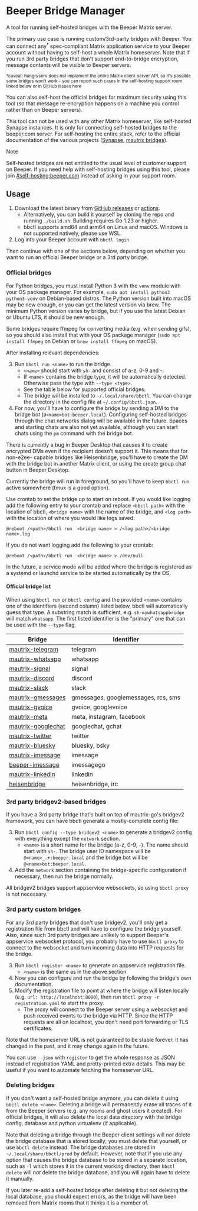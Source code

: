 # Beeper Bridge Manager
A tool for running self-hosted bridges with the Beeper Matrix server.

The primary use case is running custom/3rd-party bridges with Beeper. You can
connect any<sup>†</sup> spec-compliant Matrix application service to your Beeper
account without having to self-host a whole Matrix homeserver. Note that if you
run 3rd party bridges that don't support end-to-bridge encryption, message
contents will be visible to Beeper servers.

<sub>†caveat: hungryserv does not implement the entire Matrix client-server API, so
it's possible some bridges won't work - you can report such cases in the
self-hosting support room linked below or in GitHub issues here</sub>

You can also self-host the official bridges for maximum security using this
tool (so that message re-encryption happens on a machine you control rather
than on Beeper servers).

This tool can not be used with any other Matrix homeserver, like self-hosted
Synapse instances. It is only for connecting self-hosted bridges to the
beeper.com server. For self-hosting the entire stack, refer to the official
documentation of the various projects
([Synapse](https://element-hq.github.io/synapse/latest/),
[mautrix bridges](https://docs.mau.fi/bridges/)).

> [!NOTE]
> Self-hosted bridges are not entitled to the usual level of customer support
> on Beeper. If you need help with self-hosting bridges using this tool, please
> join [#self-hosting:beeper.com] instead of asking in your support room.

[#self-hosting:beeper.com]: https://matrix.to/#/#self-hosting:beeper.com

## Usage
1. Download the latest binary from [GitHub releases](https://github.com/beeper/bridge-manager/releases)
   or [actions](https://nightly.link/beeper/bridge-manager/workflows/go.yaml/main).
   * Alternatively, you can build it yourself by cloning the repo and running
     `./build.sh`. Building requires Go 1.23 or higher.
   * bbctl supports amd64 and arm64 on Linux and macOS.
     Windows is not supported natively, please use WSL.
2. Log into your Beeper account with `bbctl login`.

Then continue with one of the sections below, depending on whether you want to
run an official Beeper bridge or a 3rd party bridge.

### Official bridges
For Python bridges, you must install Python 3 with the `venv` module with your
OS package manager. For example, `sudo apt install python3 python3-venv` on
Debian-based distros. The Python version built into macOS may be new enough, or
you can get the latest version via brew. The minimum Python version varies by
bridge, but if you use the latest Debian or Ubuntu LTS, it should be new enough.

Some bridges require ffmpeg for converting media (e.g. when sending gifs), so
you should also install that with your OS package manager (`sudo apt install ffmpeg`
on Debian or `brew install ffmpeg` on macOS).

After installing relevant dependencies:

3. Run `bbctl run <name>` to run the bridge.
   * `<name>`  should start with `sh-` and consist of a-z, 0-9 and -.
   * If `<name>` contains the bridge type, it will be automatically detected.
     Otherwise pass the type with `--type <type>`.
   * See the table below for supported official bridges.
   * The bridge will be installed to `~/.local/share/bbctl`. You can change the
     directory in the config file at `~/.config/bbctl.json`.
4. For now, you'll have to configure the bridge by sending a DM to the bridge
   bot (`@<name>bot:beeper.local`). Configuring self-hosted bridges through the
   chat networks dialog will be available in the future. Spaces and starting
   chats are also not yet available, although you can start chats using the
   `pm` command with the bridge bot.

There is currently a bug in Beeper Desktop that causes it to create encrypted
DMs even if the recipient doesn't support it. This means that for non-e2ee-
capable bridges like Heisenbridge, you'll have to create the DM with the bridge
bot in another Matrix client, or using the create group chat button in Beeper
Desktop.

Currently the bridge will run in foreground, so you'll have to keep `bbctl run`
active somewhere (tmux is a good option). 

Use crontab to set the bridge up to start on reboot. If you would like logging
add the following entry to your crontab and replace `<bbctl path>` with the location of 
bbctl, `<bridge name>` with the name of the bridge, and `<log path>` with the 
location of where you would like logs saved:

`@reboot /<path>/bbctl run  <bridge name> > /<log path>/<bridge name>.log`

If you do not want logging add the following to your crontab:

`@reboot /<path>/bbctl run  <bridge name> > /dev/null`

In the future, a service mode will be
added where the bridge is registered as a systemd or launchd service to be
started automatically by the OS.

#### Official bridge list
When using `bbctl run` or `bbctl config` and the provided `<name>` contains one
of the identifiers (second column) listed below, bbctl will automatically guess
that type. A substring match is sufficient, e.g. `sh-mywhatsappbridge` will
match `whatsapp`. The first listed identifier is the "primary" one that can be
used with the `--type` flag.

| Bridge               | Identifier                           |
|----------------------|--------------------------------------|
| [mautrix-telegram]   | telegram                             |
| [mautrix-whatsapp]   | whatsapp                             |
| [mautrix-signal]     | signal                               |
| [mautrix-discord]    | discord                              |
| [mautrix-slack]      | slack                                |
| [mautrix-gmessages]  | gmessages,  googlemessages, rcs, sms |
| [mautrix-gvoice]     | gvoice, googlevoice                  |
| [mautrix-meta]       | meta, instagram, facebook            |
| [mautrix-googlechat] | googlechat, gchat                    |
| [mautrix-twitter]    | twitter                              |
| [mautrix-bluesky]    | bluesky, bsky                        |
| [mautrix-imessage]   | imessage                             |
| [beeper-imessage]    | imessagego                           |
| [mautrix-linkedin]   | linkedin                             |
| [heisenbridge]       | heisenbridge, irc                    |

[mautrix-telegram]: https://github.com/mautrix/telegram
[mautrix-whatsapp]: https://github.com/mautrix/whatsapp
[mautrix-signal]: https://github.com/mautrix/signal
[mautrix-discord]: https://github.com/mautrix/discord
[mautrix-slack]: https://github.com/mautrix/slack
[mautrix-gmessages]: https://github.com/mautrix/gmessages
[mautrix-gvoice]: https://github.com/mautrix/gvoice
[mautrix-meta]: https://github.com/mautrix/meta
[mautrix-googlechat]: https://github.com/mautrix/googlechat
[mautrix-twitter]: https://github.com/mautrix/twitter
[mautrix-bluesky]: https://github.com/mautrix/bluesky
[mautrix-imessage]: https://github.com/mautrix/imessage
[beeper-imessage]: https://github.com/beeper/imessage
[mautrix-linkedin]: https://github.com/mautrix/linkedin
[heisenbridge]: https://github.com/hifi/heisenbridge

### 3rd party bridgev2-based bridges
If you have a 3rd party bridge that's built on top of mautrix-go's bridgev2
framework, you can have bbctl generate a mostly-complete config file:

3. Run `bbctl config --type bridgev2 <name>` to generate a bridgev2 config with
   everything except the `network` section.
   * `<name>` is a short name for the bridge (a-z, 0-9, -). The name should
     start with `sh-`. The bridge user ID namespace will be `@<name>_.+:beeper.local`
     and the bridge bot will be `@<name>bot:beeper.local`.
4. Add the `network` section containing the bridge-specific configuration if
   necessary, then run the bridge normally.

All bridgev2 bridges support appservice websockets, so using `bbctl proxy` is
not necessary.

### 3rd party custom bridges
For any 3rd party bridges that don't use bridgev2, you'll only get a registration
file from bbctl and will have to configure the bridge yourself. Also, since such
3rd party bridges are unlikely to support Beeper's appservice websocket protocol,
you probably have to use `bbctl proxy` to connect to the websocket and turn
incoming data into HTTP requests for the bridge.

3. Run `bbctl register <name>` to generate an appservice registration file.
   * `<name>` is the same as in the above section.
4. Now you can configure and run the bridge by following the bridge's own
   documentation.
5. Modify the registration file to point at where the bridge will listen locally
   (e.g. `url: http://localhost:8080`), then run `bbctl proxy -r registration.yaml`
   to start the proxy.
   * The proxy will connect to the Beeper server using a websocket and push
     received events to the bridge via HTTP. Since the HTTP requests are all on
     localhost, you don't need port forwarding or TLS certificates.

Note that the homeserver URL is not guaranteed to be stable forever, it has
changed in the past, and it may change again in the future.

You can use `--json` with `register` to get the whole response as JSON instead
of registration YAML and pretty-printed extra details. This may be useful if
you want to automate fetching the homeserver URL.

### Deleting bridges
If you don't want a self-hosted bridge anymore, you can delete it using
`bbctl delete <name>`. Deleting a bridge will permanently erase all traces of
it from the Beeper servers (e.g. any rooms and ghost users it created).
For official bridges, it will also delete the local data directory with the
bridge config, database and python virtualenv (if applicable).

Note that deleting a bridge through the Beeper client settings will
*not* delete the bridge database that is stored locally; you must
delete that yourself, or use `bbctl delete` instead. The bridge
databases are stored in `~/.local/share/bbctl/prod` by default.
However, note that if you use any option that causes the bridge
database to be stored in a separate location, such as `-l` which
stores it in the current working directory, then `bbctl delete` will
*not* delete the bridge database, and you will again have to delete it
manually.

If you later re-add a self-hosted bridge after deleting it but not
deleting the local database, you should expect errors, as the bridge
will have been removed from Matrix rooms that it thinks it is a member
of.
